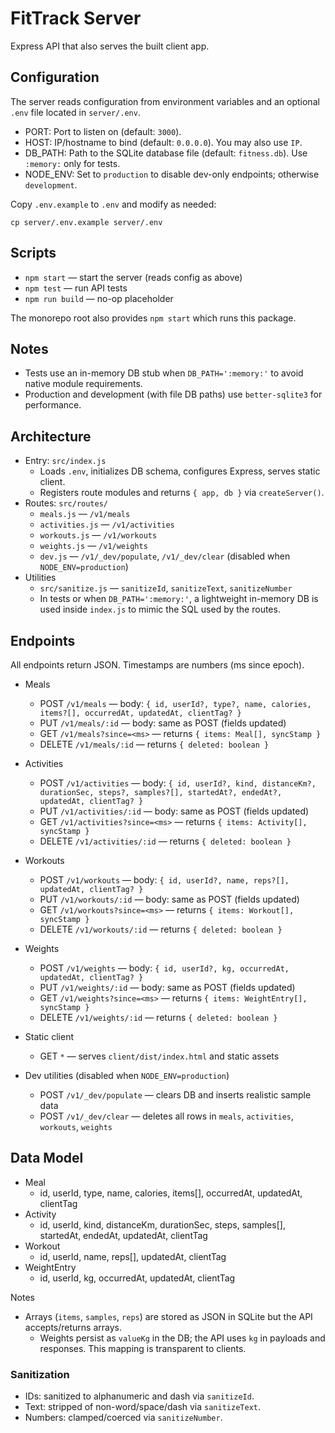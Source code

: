 # FitTrack Server

Express API that also serves the built client app.

## Configuration

The server reads configuration from environment variables and an optional `.env` file located in `server/.env`.

- PORT: Port to listen on (default: `3000`).
- HOST: IP/hostname to bind (default: `0.0.0.0`). You may also use `IP`.
- DB_PATH: Path to the SQLite database file (default: `fitness.db`). Use `:memory:` only for tests.
- NODE_ENV: Set to `production` to disable dev-only endpoints; otherwise `development`.

Copy `.env.example` to `.env` and modify as needed:

```
cp server/.env.example server/.env
```

## Scripts

- `npm start` — start the server (reads config as above)
- `npm test` — run API tests
- `npm run build` — no-op placeholder

The monorepo root also provides `npm start` which runs this package.

## Notes

- Tests use an in-memory DB stub when `DB_PATH=':memory:'` to avoid native module requirements.
- Production and development (with file DB paths) use `better-sqlite3` for performance.

## Architecture

- Entry: `src/index.js`
  - Loads `.env`, initializes DB schema, configures Express, serves static client.
  - Registers route modules and returns `{ app, db }` via `createServer()`.
- Routes: `src/routes/`
  - `meals.js` — `/v1/meals`
  - `activities.js` — `/v1/activities`
  - `workouts.js` — `/v1/workouts`
  - `weights.js` — `/v1/weights`
  - `dev.js` — `/v1/_dev/populate`, `/v1/_dev/clear` (disabled when `NODE_ENV=production`)
- Utilities
  - `src/sanitize.js` — `sanitizeId`, `sanitizeText`, `sanitizeNumber`
  - In tests or when `DB_PATH=':memory:'`, a lightweight in-memory DB is used inside `index.js` to mimic the SQL used by the routes.

## Endpoints

All endpoints return JSON. Timestamps are numbers (ms since epoch).

- Meals
  - POST `/v1/meals` — body: `{ id, userId?, type?, name, calories, items?[], occurredAt, updatedAt, clientTag? }`
  - PUT `/v1/meals/:id` — body: same as POST (fields updated)
  - GET `/v1/meals?since=<ms>` — returns `{ items: Meal[], syncStamp }`
  - DELETE `/v1/meals/:id` — returns `{ deleted: boolean }`

- Activities
  - POST `/v1/activities` — body: `{ id, userId?, kind, distanceKm?, durationSec, steps?, samples?[], startedAt?, endedAt?, updatedAt, clientTag? }`
  - PUT `/v1/activities/:id` — body: same as POST (fields updated)
  - GET `/v1/activities?since=<ms>` — returns `{ items: Activity[], syncStamp }`
  - DELETE `/v1/activities/:id` — returns `{ deleted: boolean }`

- Workouts
  - POST `/v1/workouts` — body: `{ id, userId?, name, reps?[], updatedAt, clientTag? }`
  - PUT `/v1/workouts/:id` — body: same as POST (fields updated)
  - GET `/v1/workouts?since=<ms>` — returns `{ items: Workout[], syncStamp }`
  - DELETE `/v1/workouts/:id` — returns `{ deleted: boolean }`

- Weights
  - POST `/v1/weights` — body: `{ id, userId?, kg, occurredAt, updatedAt, clientTag? }`
  - PUT `/v1/weights/:id` — body: same as POST (fields updated)
  - GET `/v1/weights?since=<ms>` — returns `{ items: WeightEntry[], syncStamp }`
  - DELETE `/v1/weights/:id` — returns `{ deleted: boolean }`

- Static client
  - GET `*` — serves `client/dist/index.html` and static assets

- Dev utilities (disabled when `NODE_ENV=production`)
  - POST `/v1/_dev/populate` — clears DB and inserts realistic sample data
  - POST `/v1/_dev/clear` — deletes all rows in `meals`, `activities`, `workouts`, `weights`

## Data Model

- Meal
  - id, userId, type, name, calories, items[], occurredAt, updatedAt, clientTag
- Activity
  - id, userId, kind, distanceKm, durationSec, steps, samples[], startedAt, endedAt, updatedAt, clientTag
- Workout
  - id, userId, name, reps[], updatedAt, clientTag
- WeightEntry
  - id, userId, kg, occurredAt, updatedAt, clientTag

Notes
- Arrays (`items`, `samples`, `reps`) are stored as JSON in SQLite but the API accepts/returns arrays.
  - Weights persist as `valueKg` in the DB; the API uses `kg` in payloads and responses.
    This mapping is transparent to clients.

### Sanitization

- IDs: sanitized to alphanumeric and dash via `sanitizeId`.
- Text: stripped of non-word/space/dash via `sanitizeText`.
- Numbers: clamped/coerced via `sanitizeNumber`.
